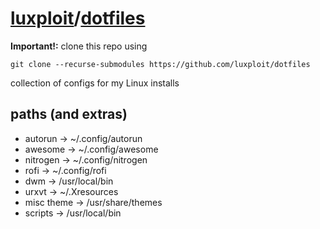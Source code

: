 # [luxploit](https://luxploit.net)/[dotfiles](https://github.com/luxploit/dotfiles)

**Important!:** clone this repo using
```
git clone --recurse-submodules https://github.com/luxploit/dotfiles
```

collection of configs for my Linux installs

## paths (and extras)
* autorun       -> ~/.config/autorun
* awesome       -> ~/.config/awesome
* nitrogen      -> ~/.config/nitrogen
* rofi          -> ~/.config/rofi
* dwm           -> /usr/local/bin
* urxvt         -> ~/.Xresources
* misc theme    -> /usr/share/themes
* scripts       -> /usr/local/bin
